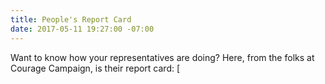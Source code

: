 ```yaml
---
title: People's Report Card
date: 2017-05-11 19:27:00 -07:00
---
```


Want to know how your representatives are doing?  Here, from the folks at Courage Campaign, is their report card:
[
[](http://www.couragescore.](http://www.couragescore.org/)org/)
